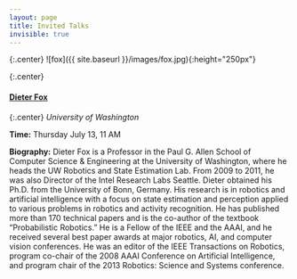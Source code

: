 ```yaml
---
layout: page
title: Invited Talks
invisible: true
---
```


{:.center}
![fox]({{ site.baseurl }}/images/fox.jpg){:height="250px"}

{:.center}
#### **[Dieter Fox](https://homes.cs.washington.edu/~fox/)**

{:.center}
*University of Washington*

**Time:** Thursday July 13, 11 AM

<!---
**Location:** TBD

**Title:** TBD

**Abstract:** TBD
-->

**Biography:** Dieter Fox is a Professor in the Paul G. Allen School of Computer
Science & Engineering at the University of Washington, where he heads the UW
Robotics and State Estimation Lab. From 2009 to 2011, he was also Director of
the Intel Research Labs Seattle. Dieter obtained his Ph.D. from the University
of Bonn, Germany.  His research is in robotics and artificial intelligence with
a focus on state estimation and perception applied to various problems in
robotics and activity recognition. He has published more than 170 technical
papers and is the co-author of the textbook “Probabilistic Robotics.” He is a
Fellow of the IEEE and the AAAI, and he received several best paper awards at
major robotics, AI, and computer vision conferences. He was an editor of the
IEEE Transactions on Robotics, program co-chair of the 2008 AAAI Conference on
Artificial Intelligence, and program chair of the 2013 Robotics: Science and
Systems conference.
